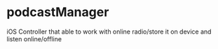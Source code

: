 podcastManager
==============

iOS Controller that able to work with online radio/store it on device and listen online/offline